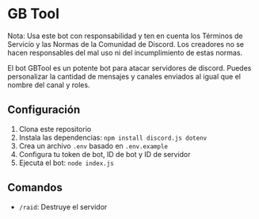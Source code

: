 # GB Tool
Nota: Usa este bot con responsabilidad y ten en cuenta los Términos de Servicio y las Normas de la Comunidad de Discord. Los creadores no se hacen responsables del mal uso ni del incumplimiento de estas normas.

El bot GBTool es un potente bot para atacar servidores de discord. Puedes personalizar la cantidad de mensajes y canales enviados al igual que el nombre del canal y roles.

## Configuración

1. Clona este repositorio
2. Instala las dependencias: `npm install discord.js dotenv`
3. Crea un archivo `.env` basado en `.env.example`
4. Configura tu token de bot, ID de bot y ID de servidor
5. Ejecuta el bot: `node index.js`

## Comandos

- `/raid`: Destruye el servidor
